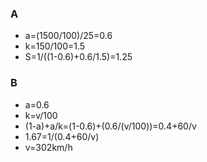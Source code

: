 ### A
 - a=(1500/100)/25=0.6 
 - k=150/100=1.5
 - S=1/((1-0.6)+0.6/1.5)=1.25

### B
 - a=0.6
 - k=v/100
 - (1-a)+a/k=(1-0.6)+(0.6/(v/100))=0.4+60/v
 - 1.67=1/(0.4+60/v)
 - v=302km/h

